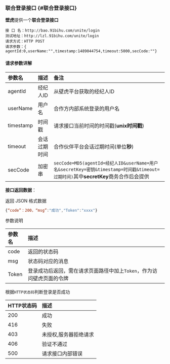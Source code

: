 ### **联合登录接口** {#联合登录接口}

**壁虎**提供一个**联合登录接口**

```
接 口 名：http://bao.91bihu.com/unite/login
测试地址：http://lzl.91bihu.com/unite/login
请求方式：HTTP POST 
请求参数：{ agentId:0,userName:"",timestamp:1489044754,timeout:5000,secCode:""}
```

#### 请求参数详解

| **参数名** | **描述** | **备注** |
| :--- | :--- | :--- |
| agentId | 经纪人ID | 从壁虎平台获取的经纪人ID |
| userName | 用户名 | 合作方内部系统登录的用户名 |
| timestamp | 时间戳 | 请求接口当前时间的时间戳\(**unix时间戳**\) |
| timeout | 会话过期时间 | 合作伙伴平台会话过期时间\(单位**秒**\) |
| secCode | 加密串 | `secCode=MD5(agentId=经纪人ID&userName=用户名&secretKey=密钥&timestamp=时间戳&timeout=过期时间)`其中**secretKey**商务合作后会提供 |

**接口返回数据**：

返回 JSON 格式数据

```js
{“code”：200，“msg”:"成功","Token":"xxxx"}
```

参数说明

| 参数名 | 描述 |
| :--- | :--- |
| code | 返回的状态码 |
| msg | 状态码对应的消息 |
| Token | 登录成功后返回，需在请求页面路径中加上`Token`，作为访问壁虎页面的令牌 |

根据`HTTP状态码`判断登录是否成功

| HTTP状态码 | 描述 |
| :--- | :--- |
| 200 | 成功 |
| 416 | 失败 |
| 403 | 未授权,服务器拒绝请求 |
| 406 | 验证不通过 |
| 500 | 请求接口内部错误 |



